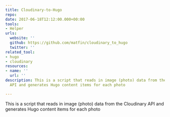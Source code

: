 ```yaml
---
title: Cloudinary-to-Hugo
repo: 
date: 2017-06-18T12:12:00.000+00:00
tools:
- Helper
urls:
  website: ''
  github: https://github.com/matfin/cloudinary_to_hugo
  twitter: ''
related_tool:
- hugo
- cloudinary
resources:
- name: ''
  url: ''
description: This is a script that reads in image (photo) data from the Cloudinary
  API and generates Hugo content items for each photo

---
```

This is a script that reads in image (photo) data from the Cloudinary API and generates Hugo content items for each photo
